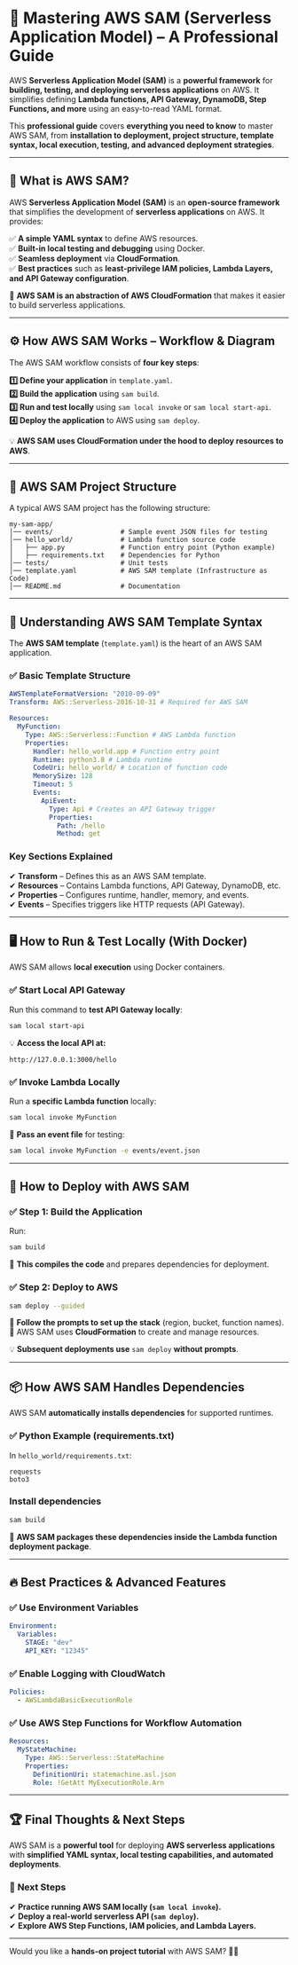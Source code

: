 # 🚀 **Mastering AWS SAM (Serverless Application Model) – A Professional Guide**

AWS **Serverless Application Model (SAM)** is a **powerful framework** for **building, testing, and deploying serverless applications** on AWS. It simplifies defining **Lambda functions, API Gateway, DynamoDB, Step Functions, and more** using an easy-to-read YAML format.

This **professional guide** covers **everything you need to know** to master AWS SAM, from **installation to deployment, project structure, template syntax, local execution, testing, and advanced deployment strategies**.

---

## 🔰 **What is AWS SAM?**

AWS **Serverless Application Model (SAM)** is an **open-source framework** that simplifies the development of **serverless applications** on AWS. It provides:

✅ **A simple YAML syntax** to define AWS resources.  
✅ **Built-in local testing and debugging** using Docker.  
✅ **Seamless deployment** via **CloudFormation**.  
✅ **Best practices** such as **least-privilege IAM policies, Lambda Layers, and API Gateway configuration**.

📌 **AWS SAM is an abstraction of AWS CloudFormation** that makes it easier to build serverless applications.

---

## ⚙️ **How AWS SAM Works – Workflow & Diagram**

The AWS SAM workflow consists of **four key steps**:

**1️⃣ Define your application** in `template.yaml`.  
**2️⃣ Build the application** using `sam build`.  
**3️⃣ Run and test locally** using `sam local invoke` or `sam local start-api`.  
**4️⃣ Deploy the application** to AWS using `sam deploy`.

💡 **AWS SAM uses CloudFormation under the hood to deploy resources to AWS**.

---

## 📂 **AWS SAM Project Structure**

A typical AWS SAM project has the following structure:

```plaintext
my-sam-app/
│── events/                 # Sample event JSON files for testing
│── hello_world/            # Lambda function source code
│   ├── app.py              # Function entry point (Python example)
│   ├── requirements.txt    # Dependencies for Python
│── tests/                  # Unit tests
│── template.yaml           # AWS SAM template (Infrastructure as Code)
│── README.md               # Documentation
```

---

## 📝 **Understanding AWS SAM Template Syntax**

The **AWS SAM template** (`template.yaml`) is the heart of an AWS SAM application.

### ✅ **Basic Template Structure**

```yaml
AWSTemplateFormatVersion: "2010-09-09"
Transform: AWS::Serverless-2016-10-31 # Required for AWS SAM

Resources:
  MyFunction:
    Type: AWS::Serverless::Function # AWS Lambda function
    Properties:
      Handler: hello_world.app # Function entry point
      Runtime: python3.8 # Lambda runtime
      CodeUri: hello_world/ # Location of function code
      MemorySize: 128
      Timeout: 5
      Events:
        ApiEvent:
          Type: Api # Creates an API Gateway trigger
          Properties:
            Path: /hello
            Method: get
```

### **Key Sections Explained**

✔ **Transform** – Defines this as an AWS SAM template.  
✔ **Resources** – Contains Lambda functions, API Gateway, DynamoDB, etc.  
✔ **Properties** – Configures runtime, handler, memory, and events.  
✔ **Events** – Specifies triggers like HTTP requests (API Gateway).

---

## 🖥️ **How to Run & Test Locally (With Docker)**

AWS SAM allows **local execution** using Docker containers.

### ✅ **Start Local API Gateway**

Run this command to **test API Gateway locally**:

```bash
sam local start-api
```

💡 **Access the local API at:**

```plaintext
http://127.0.0.1:3000/hello
```

### ✅ **Invoke Lambda Locally**

Run a **specific Lambda function** locally:

```bash
sam local invoke MyFunction
```

🔹 **Pass an event file** for testing:

```bash
sam local invoke MyFunction -e events/event.json
```

---

## 🚀 **How to Deploy with AWS SAM**

### ✅ **Step 1: Build the Application**

Run:

```bash
sam build
```

🔹 **This compiles the code** and prepares dependencies for deployment.

### ✅ **Step 2: Deploy to AWS**

```bash
sam deploy --guided
```

🔹 **Follow the prompts to set up the stack** (region, bucket, function names).  
🔹 AWS SAM uses **CloudFormation** to create and manage resources.

💡 **Subsequent deployments use** `sam deploy` **without prompts**.

---

## 📦 **How AWS SAM Handles Dependencies**

AWS SAM **automatically installs dependencies** for supported runtimes.

### ✅ **Python Example (requirements.txt)**

In `hello_world/requirements.txt`:

```plaintext
requests
boto3
```

### Install dependencies

```bash
sam build
```

🔹 **AWS SAM packages these dependencies inside the Lambda function deployment package**.

---

## 🔥 **Best Practices & Advanced Features**

### ✅ **Use Environment Variables**

```yaml
Environment:
  Variables:
    STAGE: "dev"
    API_KEY: "12345"
```

### ✅ **Enable Logging with CloudWatch**

```yaml
Policies:
  - AWSLambdaBasicExecutionRole
```

### ✅ **Use AWS Step Functions for Workflow Automation**

```yaml
Resources:
  MyStateMachine:
    Type: AWS::Serverless::StateMachine
    Properties:
      DefinitionUri: statemachine.asl.json
      Role: !GetAtt MyExecutionRole.Arn
```

---

## 🏆 **Final Thoughts & Next Steps**

AWS SAM is a **powerful tool** for deploying **AWS serverless applications** with **simplified YAML syntax, local testing capabilities, and automated deployments**.

### 🎯 **Next Steps**

✔ **Practice running AWS SAM locally (`sam local invoke`).**  
✔ **Deploy a real-world serverless API (`sam deploy`).**  
✔ **Explore AWS Step Functions, IAM policies, and Lambda Layers.**

---

Would you like a **hands-on project tutorial** with AWS SAM? 🚀😊
